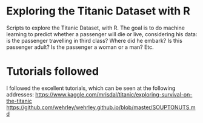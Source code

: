 # Exploring the Titanic Dataset with R

Scripts to explore the Titanic Dataset, with R. The goal is to do machine learning to predict whether a passenger will die or live, considering his data: is the passenger travelling in third class? Where did he embark? Is this passenger adult? Is the passenger a woman or a man? Etc.

# Tutorials followed
I followed the excellent tutorials, which can be seen at the following addresses:
https://www.kaggle.com/mrisdal/titanic/exploring-survival-on-the-titanic
https://github.com/wehrley/wehrley.github.io/blob/master/SOUPTONUTS.md

